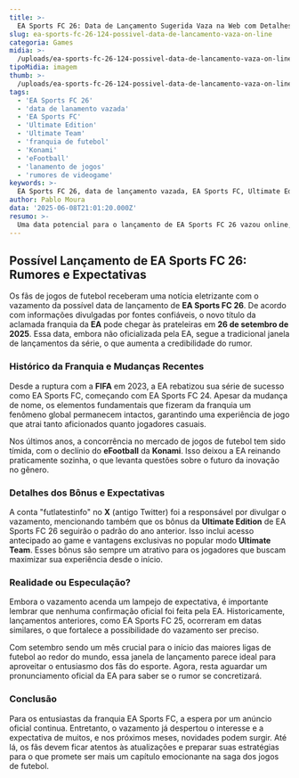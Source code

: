 ```yaml
---
title: >-
  EA Sports FC 26: Data de Lançamento Sugerida Vaza na Web com Detalhes Surpreendentes
slug: ea-sports-fc-26-124-possivel-data-de-lancamento-vaza-on-line
categoria: Games
midia: >-
  /uploads/ea-sports-fc-26-124-possivel-data-de-lancamento-vaza-on-line-thumb.webp
tipoMidia: imagem
thumb: >-
  /uploads/ea-sports-fc-26-124-possivel-data-de-lancamento-vaza-on-line-thumb.webp
tags:
  - 'EA Sports FC 26'
  - 'data de lanamento vazada'
  - 'EA Sports FC'
  - 'Ultimate Edition'
  - 'Ultimate Team'
  - 'franquia de futebol'
  - 'Konami'
  - 'eFootball'
  - 'lanamento de jogos'
  - 'rumores de videogame'
keywords: >-
  EA Sports FC 26, data de lançamento vazada, EA Sports FC, Ultimate Edition, Ultimate Team, franquia de futebol, Konami, eFootball, lançamento de jogos, rumores de videogame
author: Pablo Moura
data: '2025-06-08T21:01:20.000Z'
resumo: >-
  Uma data potencial para o lançamento de EA Sports FC 26 vazou online, sugerindo que fãs poderão experimentar o novo jogo em setembro de 2025. A EA ainda não confirmou oficialmente essa informação.
---
```


## Possível Lançamento de EA Sports FC 26: Rumores e Expectativas

Os fãs de jogos de futebol receberam uma notícia eletrizante com o vazamento da possível data de lançamento de **EA Sports FC 26**. De acordo com informações divulgadas por fontes confiáveis, o novo título da aclamada franquia da **EA** pode chegar às prateleiras em **26 de setembro de 2025**. Essa data, embora não oficializada pela EA, segue a tradicional janela de lançamentos da série, o que aumenta a credibilidade do rumor.

### Histórico da Franquia e Mudanças Recentes

Desde a ruptura com a **FIFA** em 2023, a EA rebatizou sua série de sucesso como EA Sports FC, começando com EA Sports FC 24. Apesar da mudança de nome, os elementos fundamentais que fizeram da franquia um fenômeno global permanecem intactos, garantindo uma experiência de jogo que atrai tanto aficionados quanto jogadores casuais.

Nos últimos anos, a concorrência no mercado de jogos de futebol tem sido tímida, com o declínio do **eFootball** da **Konami**. Isso deixou a EA reinando praticamente sozinha, o que levanta questões sobre o futuro da inovação no gênero.

### Detalhes dos Bônus e Expectativas

A conta "futlatestinfo" no **X** (antigo Twitter) foi a responsável por divulgar o vazamento, mencionando também que os bônus da **Ultimate Edition** de EA Sports FC 26 seguirão o padrão do ano anterior. Isso inclui acesso antecipado ao game e vantagens exclusivas no popular modo **Ultimate Team**. Esses bônus são sempre um atrativo para os jogadores que buscam maximizar sua experiência desde o início.

### Realidade ou Especulação?

Embora o vazamento acenda um lampejo de expectativa, é importante lembrar que nenhuma confirmação oficial foi feita pela EA. Historicamente, lançamentos anteriores, como EA Sports FC 25, ocorreram em datas similares, o que fortalece a possibilidade do vazamento ser preciso.

Com setembro sendo um mês crucial para o início das maiores ligas de futebol ao redor do mundo, essa janela de lançamento parece ideal para aproveitar o entusiasmo dos fãs do esporte. Agora, resta aguardar um pronunciamento oficial da EA para saber se o rumor se concretizará.

### Conclusão

Para os entusiastas da franquia EA Sports FC, a espera por um anúncio oficial continua. Entretanto, o vazamento já despertou o interesse e a expectativa de muitos, e nos próximos meses, novidades podem surgir. Até lá, os fãs devem ficar atentos às atualizações e preparar suas estratégias para o que promete ser mais um capítulo emocionante na saga dos jogos de futebol.